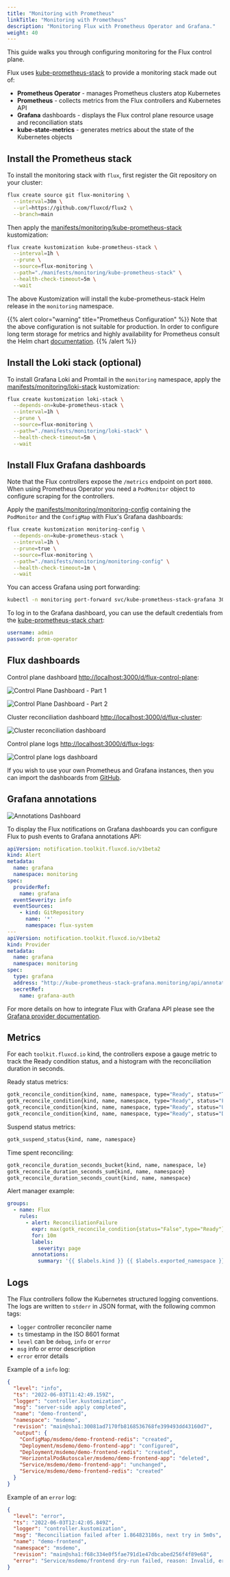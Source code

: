 ```yaml
---
title: "Monitoring with Prometheus"
linkTitle: "Monitoring with Prometheus"
description: "Monitoring Flux with Prometheus Operator and Grafana."
weight: 40
---
```


This guide walks you through configuring monitoring for the Flux control plane.

Flux uses [kube-prometheus-stack](https://github.com/prometheus-community/helm-charts/tree/main/charts/kube-prometheus-stack)
to provide a monitoring stack made out of:

* **Prometheus Operator** - manages Prometheus clusters atop Kubernetes
* **Prometheus** - collects metrics from the Flux controllers and Kubernetes API
* **Grafana** dashboards - displays the Flux control plane resource usage and reconciliation stats
* **kube-state-metrics** - generates metrics about the state of the Kubernetes objects

## Install the Prometheus stack

To install the monitoring stack with `flux`, first register the Git repository on your cluster:

```sh
flux create source git flux-monitoring \
  --interval=30m \
  --url=https://github.com/fluxcd/flux2 \
  --branch=main
```

Then apply the [manifests/monitoring/kube-prometheus-stack](https://github.com/fluxcd/flux2/tree/main/manifests/monitoring/kube-prometheus-stack)
kustomization:

```sh
flux create kustomization kube-prometheus-stack \
  --interval=1h \
  --prune \
  --source=flux-monitoring \
  --path="./manifests/monitoring/kube-prometheus-stack" \
  --health-check-timeout=5m \
  --wait
```

The above Kustomization will install the kube-prometheus-stack Helm release in the `monitoring` namespace.

{{% alert color="warning" title="Prometheus Configuration" %}}
Note that the above configuration is not suitable for production.
In order to configure long term storage for metrics
and highly availability for Prometheus consult the Helm
chart [documentation](https://github.com/prometheus-community/helm-charts/tree/main/charts/kube-prometheus-stack).
{{% /alert %}}

## Install the Loki stack (optional)

To install Grafana Loki and Promtail in the `monitoring` namespace, apply the
[manifests/monitoring/loki-stack](https://github.com/fluxcd/flux2/tree/main/manifests/monitoring/loki-stack)
kustomization:

```sh
flux create kustomization loki-stack \
  --depends-on=kube-prometheus-stack \
  --interval=1h \
  --prune \
  --source=flux-monitoring \
  --path="./manifests/monitoring/loki-stack" \
  --health-check-timeout=5m \
  --wait
```

## Install Flux Grafana dashboards

Note that the Flux controllers expose the `/metrics` endpoint on port `8080`.
When using Prometheus Operator you need a `PodMonitor` object to configure scraping for the controllers.

Apply the [manifests/monitoring/monitoring-config](https://github.com/fluxcd/flux2/tree/main/manifests/monitoring/monitoring-config)
containing the `PodMonitor` and the `ConfigMap` with Flux's Grafana dashboards:

```sh
flux create kustomization monitoring-config \
  --depends-on=kube-prometheus-stack \
  --interval=1h \
  --prune=true \
  --source=flux-monitoring \
  --path="./manifests/monitoring/monitoring-config" \
  --health-check-timeout=1m \
  --wait
```

You can access Grafana using port forwarding:

```sh
kubectl -n monitoring port-forward svc/kube-prometheus-stack-grafana 3000:80
```

To log in to the Grafana dashboard, you can use the default credentials from the
[kube-prometheus-stack chart](https://github.com/prometheus-community/helm-charts/blob/main/charts/kube-prometheus-stack/values.yaml):

```yaml
username: admin
password: prom-operator
```

## Flux dashboards

Control plane dashboard [http://localhost:3000/d/flux-control-plane](http://localhost:3000/d/flux-control-plane/flux-control-plane):

![Control Plane Dashboard - Part 1](/img/cp-dashboard-p1.png)

![Control Plane Dashboard - Part 2](/img/cp-dashboard-p2.png)

Cluster reconciliation dashboard [http://localhost:3000/d/flux-cluster](http://localhost:3000/d/flux-cluster/flux-cluster-stats):

![Cluster reconciliation dashboard](/img/cluster-dashboard.png)

Control plane logs [http://localhost:3000/d/flux-logs](http://localhost:3000/d/flux-logs/flux-logs):

![Control plane logs dashboard](/img/logs-dashboard.png)

If you wish to use your own Prometheus and Grafana instances, then you can import the dashboards from
[GitHub](https://github.com/fluxcd/flux2/tree/main/manifests/monitoring/monitoring-config/dashboards).

## Grafana annotations

![Annotations Dashboard](/img/grafana-annotation.png)

To display the Flux notifications on Grafana dashboards
you can configure Flux to push events to Grafana annotations API:

```yaml
apiVersion: notification.toolkit.fluxcd.io/v1beta2
kind: Alert
metadata:
  name: grafana
  namespace: monitoring
spec:
  providerRef:
    name: grafana
  eventSeverity: info
  eventSources:
    - kind: GitRepository
      name: '*'
      namespace: flux-system
---
apiVersion: notification.toolkit.fluxcd.io/v1beta2
kind: Provider
metadata:
  name: grafana
  namespace: monitoring
spec:
  type: grafana
  address: "http://kube-prometheus-stack-grafana.monitoring/api/annotations"
  secretRef:
    name: grafana-auth
```

For more details on how to integrate Flux with Grafana API please see the
[Grafana provider documentation](/flux/components/notification/provider/#grafana).

## Metrics

For each `toolkit.fluxcd.io` kind,
the controllers expose a gauge metric to track the Ready condition status,
and a histogram with the reconciliation duration in seconds.

Ready status metrics:

```sh
gotk_reconcile_condition{kind, name, namespace, type="Ready", status="True"}
gotk_reconcile_condition{kind, name, namespace, type="Ready", status="False"}
gotk_reconcile_condition{kind, name, namespace, type="Ready", status="Unknown"}
gotk_reconcile_condition{kind, name, namespace, type="Ready", status="Deleted"}
```

Suspend status metrics:

```sh
gotk_suspend_status{kind, name, namespace}
```

Time spent reconciling:

```sh
gotk_reconcile_duration_seconds_bucket{kind, name, namespace, le}
gotk_reconcile_duration_seconds_sum{kind, name, namespace}
gotk_reconcile_duration_seconds_count{kind, name, namespace}
```

Alert manager example:

```yaml
groups:
  - name: Flux
    rules:
      - alert: ReconciliationFailure
        expr: max(gotk_reconcile_condition{status="False",type="Ready"}) by (exported_namespace, name, kind) + on(exported_namespace, name, kind) (max(gotk_reconcile_condition{status="Deleted"}) by (exported_namespace, name, kind)) * 2 == 1
        for: 10m
        labels:
          severity: page
        annotations:
          summary: '{{ $labels.kind }} {{ $labels.exported_namespace }}/{{ $labels.name }} reconciliation has been failing for more than ten minutes.'
```

## Logs

The Flux controllers follow the Kubernetes structured logging conventions.
The logs are written to `stderr` in JSON format, with the following common tags:

- `logger` controller reconciler name
- `ts` timestamp in the ISO 8601 format
- `level` can be `debug`, `info` or `error`
- `msg` info or error description
- `error` error details

Example of a `info` log:

```json
{
  "level": "info",
  "ts": "2022-06-03T11:42:49.159Z",
  "logger": "controller.kustomization",
  "msg": "server-side apply completed",
  "name": "demo-frontend",
  "namespace": "msdemo",
  "revision": "main@sha1:30081ad7170fb8168536768fe399493dd43160d7",
  "output": {
    "ConfigMap/msdemo/demo-frontend-redis": "created",
    "Deployment/msdemo/demo-frontend-app": "configured",
    "Deployment/msdemo/demo-frontend-redis": "created",
    "HorizontalPodAutoscaler/msdemo/demo-frontend-app": "deleted",
    "Service/msdemo/demo-frontend-app": "unchanged",
    "Service/msdemo/demo-frontend-redis": "created"
  }
}
```

Example of an `error` log:

```json
{
  "level": "error",
  "ts": "2022-06-03T12:42:05.849Z",
  "logger": "controller.kustomization",
  "msg": "Reconciliation failed after 1.864823186s, next try in 5m0s",
  "name": "demo-frontend",
  "namespace": "msdemo",
  "revision": "main@sha1:f68c334e0f5fae791d1e47dbcabed256f4f89e68",
  "error": "Service/msdemo/frontend dry-run failed, reason: Invalid, error: Service frontend is invalid: spec.type: Unsupported value: Ingress"
}
```
